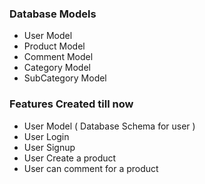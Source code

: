 ### Database Models 
- User Model
- Product Model
- Comment Model
- Category Model
- SubCategory Model

### Features Created till now 

- User Model ( Database Schema for user )
- User Login 
- User Signup 
- User Create a product  
- User can comment for a product 
